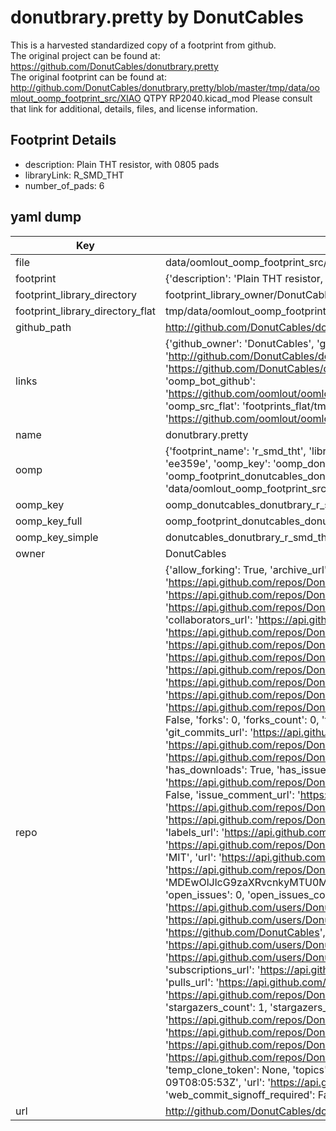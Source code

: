 # donutbrary.pretty by DonutCables  
This is a harvested standardized copy of a footprint from github.  
The original project can be found at:  
https://github.com/DonutCables/donutbrary.pretty  
The original footprint can be found at:
http://github.com/DonutCables/donutbrary.pretty/blob/master/tmp/data/oomlout_oomp_footprint_src/XIAO QTPY RP2040.kicad_mod
Please consult that link for additional, details, files, and license information.  
## Footprint Details
* description: Plain THT resistor, with 0805 pads  
* libraryLink: R_SMD_THT  
* number_of_pads: 6  
## yaml dump  
| Key | Value |  
| --- | --- |  
| file | data/oomlout_oomp_footprint_src/donutbrary.pretty/R_SMD_THT.kicad_mod |  
| footprint | {'description': 'Plain THT resistor, with 0805 pads', 'libraryLink': 'R_SMD_THT', 'number_of_pads': 6} |  
| footprint_library_directory | footprint_library_owner/DonutCables_donutbrary.pretty |  
| footprint_library_directory_flat | tmp/data/oomlout_oomp_footprint_src/footprints_flat/donutcables_donutbrary_r_smd_tht/working |  
| github_path | http://github.com/DonutCables/donutbrary.pretty/blob/master/tmp/data/oomlout_oomp_footprint_src/R_SMD_THT.kicad_mod |  
| links | {'github_owner': 'DonutCables', 'github_repo_name': 'donutbrary.pretty', 'github_src': 'http://github.com/DonutCables/donutbrary.pretty/blob/master/tmp/data/oomlout_oomp_footprint_src/XIAO QTPY RP2040.kicad_mod', 'github_src_repo': 'https://github.com/DonutCables/donutbrary.pretty', 'oomp_bot': 'tmp/data/oomlout_oomp_footprint_src/footprints/donutcables_donutbrary_r_smd_tht/working', 'oomp_bot_github': 'https://github.com/oomlout/oomlout_oomp_footprint_bot/tree/main/tmp/data/oomlout_oomp_footprint_src/footprints/donutcables_donutbrary_r_smd_tht/working', 'oomp_src_flat': 'footprints_flat/tmp/data/oomlout_oomp_footprint_src/footprints_flat/donutcables_donutbrary_r_smd_tht/working', 'oomp_src_flat_github': 'https://github.com/oomlout/oomlout_oomp_footprint_src/tree/main/tmp/data/oomlout_oomp_footprint_src/footprints_flat/donutcables_donutbrary_r_smd_tht/working'} |  
| name | donutbrary.pretty |  
| oomp | {'footprint_name': 'r_smd_tht', 'library_name': 'donutbrary', 'md5': 'ee359e7287babc7f87cf70c1beb833f2', 'md5_10': 'ee359e7287', 'md5_5': 'ee359', 'md5_6': 'ee359e', 'oomp_key': 'oomp_donutcables_donutbrary_r_smd_tht', 'oomp_key_extra': 'oomp_footprint_donutcables_donutbrary_r_smd_tht', 'oomp_key_full': 'oomp_footprint_donutcables_donutbrary_r_smd_tht_ee359e', 'oomp_key_simple': 'donutcables_donutbrary_r_smd_tht', 'original_filename': 'data/oomlout_oomp_footprint_src/donutbrary.pretty/R_SMD_THT.kicad_mod', 'owner_name': 'donutcables'} |  
| oomp_key | oomp_donutcables_donutbrary_r_smd_tht |  
| oomp_key_full | oomp_footprint_donutcables_donutbrary_r_smd_tht |  
| oomp_key_simple | donutcables_donutbrary_r_smd_tht |  
| owner | DonutCables |  
| repo | {'allow_forking': True, 'archive_url': 'https://api.github.com/repos/DonutCables/donutbrary.pretty/{archive_format}{/ref}', 'archived': False, 'assignees_url': 'https://api.github.com/repos/DonutCables/donutbrary.pretty/assignees{/user}', 'blobs_url': 'https://api.github.com/repos/DonutCables/donutbrary.pretty/git/blobs{/sha}', 'branches_url': 'https://api.github.com/repos/DonutCables/donutbrary.pretty/branches{/branch}', 'clone_url': 'https://github.com/DonutCables/donutbrary.pretty.git', 'collaborators_url': 'https://api.github.com/repos/DonutCables/donutbrary.pretty/collaborators{/collaborator}', 'comments_url': 'https://api.github.com/repos/DonutCables/donutbrary.pretty/comments{/number}', 'commits_url': 'https://api.github.com/repos/DonutCables/donutbrary.pretty/commits{/sha}', 'compare_url': 'https://api.github.com/repos/DonutCables/donutbrary.pretty/compare/{base}...{head}', 'contents_url': 'https://api.github.com/repos/DonutCables/donutbrary.pretty/contents/{+path}', 'contributors_url': 'https://api.github.com/repos/DonutCables/donutbrary.pretty/contributors', 'created_at': '2019-10-16T01:10:39Z', 'default_branch': 'master', 'deployments_url': 'https://api.github.com/repos/DonutCables/donutbrary.pretty/deployments', 'description': 'Customized libs/mods for Kicad projects', 'disabled': False, 'downloads_url': 'https://api.github.com/repos/DonutCables/donutbrary.pretty/downloads', 'events_url': 'https://api.github.com/repos/DonutCables/donutbrary.pretty/events', 'fork': False, 'forks': 0, 'forks_count': 0, 'forks_url': 'https://api.github.com/repos/DonutCables/donutbrary.pretty/forks', 'full_name': 'DonutCables/donutbrary.pretty', 'git_commits_url': 'https://api.github.com/repos/DonutCables/donutbrary.pretty/git/commits{/sha}', 'git_refs_url': 'https://api.github.com/repos/DonutCables/donutbrary.pretty/git/refs{/sha}', 'git_tags_url': 'https://api.github.com/repos/DonutCables/donutbrary.pretty/git/tags{/sha}', 'git_url': 'git://github.com/DonutCables/donutbrary.pretty.git', 'has_discussions': False, 'has_downloads': True, 'has_issues': True, 'has_pages': False, 'has_projects': True, 'has_wiki': True, 'homepage': None, 'hooks_url': 'https://api.github.com/repos/DonutCables/donutbrary.pretty/hooks', 'html_url': 'https://github.com/DonutCables/donutbrary.pretty', 'id': 215426982, 'is_template': False, 'issue_comment_url': 'https://api.github.com/repos/DonutCables/donutbrary.pretty/issues/comments{/number}', 'issue_events_url': 'https://api.github.com/repos/DonutCables/donutbrary.pretty/issues/events{/number}', 'issues_url': 'https://api.github.com/repos/DonutCables/donutbrary.pretty/issues{/number}', 'keys_url': 'https://api.github.com/repos/DonutCables/donutbrary.pretty/keys{/key_id}', 'labels_url': 'https://api.github.com/repos/DonutCables/donutbrary.pretty/labels{/name}', 'language': None, 'languages_url': 'https://api.github.com/repos/DonutCables/donutbrary.pretty/languages', 'license': {'key': 'mit', 'name': 'MIT License', 'node_id': 'MDc6TGljZW5zZTEz', 'spdx_id': 'MIT', 'url': 'https://api.github.com/licenses/mit'}, 'merges_url': 'https://api.github.com/repos/DonutCables/donutbrary.pretty/merges', 'milestones_url': 'https://api.github.com/repos/DonutCables/donutbrary.pretty/milestones{/number}', 'mirror_url': None, 'name': 'donutbrary.pretty', 'network_count': 0, 'node_id': 'MDEwOlJlcG9zaXRvcnkyMTU0MjY5ODI=', 'notifications_url': 'https://api.github.com/repos/DonutCables/donutbrary.pretty/notifications{?since,all,participating}', 'open_issues': 0, 'open_issues_count': 0, 'owner': {'avatar_url': 'https://avatars.githubusercontent.com/u/19825893?v=4', 'events_url': 'https://api.github.com/users/DonutCables/events{/privacy}', 'followers_url': 'https://api.github.com/users/DonutCables/followers', 'following_url': 'https://api.github.com/users/DonutCables/following{/other_user}', 'gists_url': 'https://api.github.com/users/DonutCables/gists{/gist_id}', 'gravatar_id': '', 'html_url': 'https://github.com/DonutCables', 'id': 19825893, 'login': 'DonutCables', 'node_id': 'MDQ6VXNlcjE5ODI1ODkz', 'organizations_url': 'https://api.github.com/users/DonutCables/orgs', 'received_events_url': 'https://api.github.com/users/DonutCables/received_events', 'repos_url': 'https://api.github.com/users/DonutCables/repos', 'site_admin': False, 'starred_url': 'https://api.github.com/users/DonutCables/starred{/owner}{/repo}', 'subscriptions_url': 'https://api.github.com/users/DonutCables/subscriptions', 'type': 'User', 'url': 'https://api.github.com/users/DonutCables'}, 'private': False, 'pulls_url': 'https://api.github.com/repos/DonutCables/donutbrary.pretty/pulls{/number}', 'pushed_at': '2023-07-13T05:10:35Z', 'releases_url': 'https://api.github.com/repos/DonutCables/donutbrary.pretty/releases{/id}', 'size': 2046, 'ssh_url': 'git@github.com:DonutCables/donutbrary.pretty.git', 'stargazers_count': 1, 'stargazers_url': 'https://api.github.com/repos/DonutCables/donutbrary.pretty/stargazers', 'statuses_url': 'https://api.github.com/repos/DonutCables/donutbrary.pretty/statuses/{sha}', 'subscribers_count': 2, 'subscribers_url': 'https://api.github.com/repos/DonutCables/donutbrary.pretty/subscribers', 'subscription_url': 'https://api.github.com/repos/DonutCables/donutbrary.pretty/subscription', 'svn_url': 'https://github.com/DonutCables/donutbrary.pretty', 'tags_url': 'https://api.github.com/repos/DonutCables/donutbrary.pretty/tags', 'teams_url': 'https://api.github.com/repos/DonutCables/donutbrary.pretty/teams', 'temp_clone_token': None, 'topics': [], 'trees_url': 'https://api.github.com/repos/DonutCables/donutbrary.pretty/git/trees{/sha}', 'updated_at': '2022-10-09T08:05:53Z', 'url': 'https://api.github.com/repos/DonutCables/donutbrary.pretty', 'visibility': 'public', 'watchers': 1, 'watchers_count': 1, 'web_commit_signoff_required': False} |  
| url | http://github.com/DonutCables/donutbrary.pretty |  

